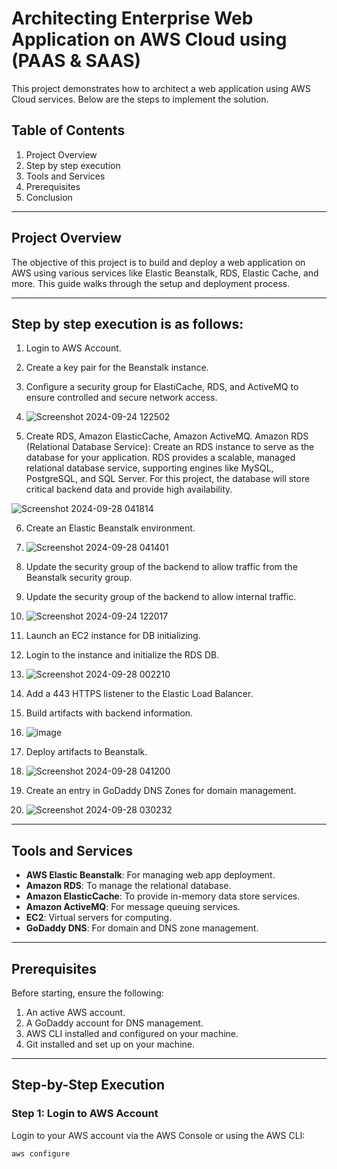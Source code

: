# Architecting Enterprise Web Application on AWS Cloud using (PAAS & SAAS)

This project demonstrates how to architect a web application using AWS Cloud services. Below are the steps to implement the solution.

## Table of Contents
1.  Project Overview
2.  Step by step execution
3.  Tools and Services
4.  Prerequisites
5.  Conclusion

---

## Project Overview

The objective of this project is to build and deploy a web application on AWS using various services like Elastic Beanstalk, RDS, Elastic Cache, and more. This guide walks through the setup and deployment process.

---

## Step by step execution is as follows:

1. Login to AWS Account.
2. Create a key pair for the Beanstalk instance.
3. Configure a security group for ElastiCache, RDS, and ActiveMQ to ensure controlled and secure network access.
4. ![Screenshot 2024-09-24 122502](https://github.com/user-attachments/assets/778c6720-a719-4d0b-8a82-ce76093fcc95)

5. Create RDS, Amazon ElasticCache, Amazon ActiveMQ.
 Amazon RDS (Relational Database Service): Create an RDS instance to serve as the database for your application. RDS provides a scalable, managed relational database service, supporting engines like MySQL, PostgreSQL, and SQL Server. For this project, the database will store critical backend data and provide high availability.
 
 ![Screenshot 2024-09-28 041814](https://github.com/user-attachments/assets/54e5f447-d9d6-4bac-9b89-5ca19146ff9f)

6. Create an Elastic Beanstalk environment.
10. ![Screenshot 2024-09-28 041401](https://github.com/user-attachments/assets/83ea1f16-7763-407b-8aba-49c7d3d7c54d)

11. Update the security group of the backend to allow traffic from the Beanstalk security group.
12. Update the security group of the backend to allow internal traffic.
13. ![Screenshot 2024-09-24 122017](https://github.com/user-attachments/assets/522a79b3-ddf6-489a-93d1-483c3a904e79)

14. Launch an EC2 instance for DB initializing.
15. Login to the instance and initialize the RDS DB.
16. ![Screenshot 2024-09-28 002210](https://github.com/user-attachments/assets/62b492e6-89bd-4024-9266-15d3a2d5f996)

17. Add a 443 HTTPS listener to the Elastic Load Balancer.
18. Build artifacts with backend information.
19. ![image](https://github.com/user-attachments/assets/745ed473-8fc4-41f0-a3ee-7d2792d60160)

20. Deploy artifacts to Beanstalk.
21. ![Screenshot 2024-09-28 041200](https://github.com/user-attachments/assets/f9477e31-5afc-4a1a-987b-08cdfaf28445)

22. Create an entry in GoDaddy DNS Zones for domain management.
23. ![Screenshot 2024-09-28 030232](https://github.com/user-attachments/assets/fd497a57-fb92-490c-83a1-a961cedd7412)


---

## Tools and Services

- **AWS Elastic Beanstalk**: For managing web app deployment.
- **Amazon RDS**: To manage the relational database.
- **Amazon ElasticCache**: To provide in-memory data store services.
- **Amazon ActiveMQ**: For message queuing services.
- **EC2**: Virtual servers for computing.
- **GoDaddy DNS**: For domain and DNS zone management.

---

## Prerequisites

Before starting, ensure the following:

1. An active AWS account.
2. A GoDaddy account for DNS management.
3. AWS CLI installed and configured on your machine.
4. Git installed and set up on your machine.

---

## Step-by-Step Execution

### Step 1: Login to AWS Account
Login to your AWS account via the AWS Console or using the AWS CLI:
```bash
aws configure
